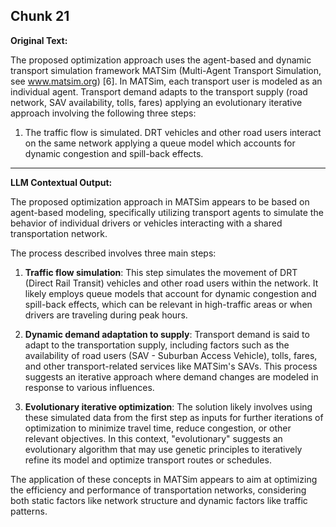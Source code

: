 ## Chunk 21

**Original Text:**

The proposed optimization approach uses the agent-based and dynamic transport simulation
framework MATSim (Multi-Agent Transport Simulation, see www.matsim.org) [6]. In MATSim, each transport user
is modeled as an individual agent. Transport demand adapts to the transport supply (road network, SAV availability,
tolls, fares) applying an evolutionary iterative approach involving the following three steps:
1. The traffic flow is simulated. DRT vehicles and other road users interact on the same network applying a queue
model which accounts for dynamic congestion and spill-back effects.

---

**LLM Contextual Output:**

The proposed optimization approach in MATSim appears to be based on agent-based modeling, specifically utilizing transport agents to simulate the behavior of individual drivers or vehicles interacting with a shared transportation network.

The process described involves three main steps:

1. **Traffic flow simulation**: This step simulates the movement of DRT (Direct Rail Transit) vehicles and other road users within the network. It likely employs queue models that account for dynamic congestion and spill-back effects, which can be relevant in high-traffic areas or when drivers are traveling during peak hours.

2. **Dynamic demand adaptation to supply**: Transport demand is said to adapt to the transportation supply, including factors such as the availability of road users (SAV - Suburban Access Vehicle), tolls, fares, and other transport-related services like MATSim's SAVs. This process suggests an iterative approach where demand changes are modeled in response to various influences.

3. **Evolutionary iterative optimization**: The solution likely involves using these simulated data from the first step as inputs for further iterations of optimization to minimize travel time, reduce congestion, or other relevant objectives. In this context, "evolutionary" suggests an evolutionary algorithm that may use genetic principles to iteratively refine its model and optimize transport routes or schedules.

The application of these concepts in MATSim appears to aim at optimizing the efficiency and performance of transportation networks, considering both static factors like network structure and dynamic factors like traffic patterns.
